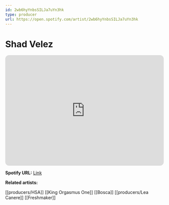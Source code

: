 ```yaml
---
id: 2wb6hyYnbsSILJa7uYn3hk
type: producer
url: https://open.spotify.com/artist/2wb6hyYnbsSILJa7uYn3hk
---
```

# Shad Velez

<iframe style="border-radius:12px" src="https://open.spotify.com/embed/artist/2wb6hyYnbsSILJa7uYn3hk" width="100%" height="352" frameBorder="0" allowfullscreen="" allow="autoplay; clipboard-write; encrypted-media; fullscreen; picture-in-picture" loading="lazy"></iframe>

**Spotify URL:** [Link](https://open.spotify.com/artist/2wb6hyYnbsSILJa7uYn3hk)

**Related artists:**

[[producers/HSA]]
[[King Orgasmus One]]
[[Bosca]]
[[producers/Lea Canere]]
[[Freshmaker]]
